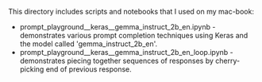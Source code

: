 
This directory includes scripts and notebooks that I used on my mac-book:

* prompt_playground__keras__gemma_instruct_2b_en.ipynb - demonstrates various prompt completion techniques using Keras and the model called 'gemma_instruct_2b_en'.
* prompt_playground__keras__gemma_instruct_2b_en_loop.ipynb - demonstrates piecing together sequences of responses by cherry-picking end of previous response.

